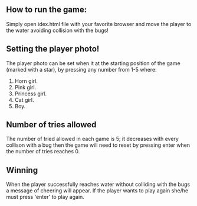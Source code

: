 ## How to run the game:
Simply open idex.html file with your favorite browser and move the player to the water avoiding collision with the bugs!

## Setting the player photo!
The player photo can be set when it at the starting position of the game (marked with a star), by pressing any number from 1-5 where:
1. Horn girl.
2. Pink girl.
3. Princess girl.
4. Cat girl.
5. Boy.

## Number of tries allowed
The number of tried allowed in each game is 5; it decreases with every collison with a bug then the game will need to reset by pressing enter when the number of tries reaches 0.

## Winning
When the player successfully reaches water without colliding with the bugs a message of cheering will appear. If the player wants to play again she/he must press 'enter' to play again.
